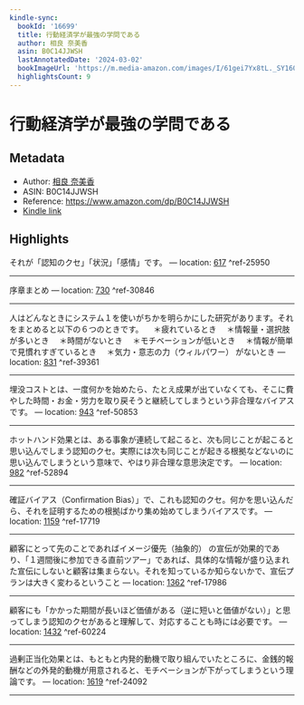 ```yaml
---
kindle-sync:
  bookId: '16699'
  title: 行動経済学が最強の学問である
  author: 相良 奈美香
  asin: B0C14JJWSH
  lastAnnotatedDate: '2024-03-02'
  bookImageUrl: 'https://m.media-amazon.com/images/I/61gei7Yx8tL._SY160.jpg'
  highlightsCount: 9
---
```

# 行動経済学が最強の学問である
## Metadata
* Author: [相良 奈美香](https://www.amazon.comundefined)
* ASIN: B0C14JJWSH
* Reference: https://www.amazon.com/dp/B0C14JJWSH
* [Kindle link](kindle://book?action=open&asin=B0C14JJWSH)

## Highlights
それが「認知のクセ」「状況」「感情」です。 — location: [617](kindle://book?action=open&asin=B0C14JJWSH&location=617) ^ref-25950

---
序章まとめ — location: [730](kindle://book?action=open&asin=B0C14JJWSH&location=730) ^ref-30846

---
人はどんなときにシステム１を使いがちかを明らかにした研究があります。それをまとめると以下の６つのときです。 　＊疲れているとき 　＊情報量・選択肢が多いとき 　＊時間がないとき 　＊モチベーションが低いとき 　＊情報が簡単で見慣れすぎているとき 　＊気力・意志の力（ウィルパワー） がないとき — location: [831](kindle://book?action=open&asin=B0C14JJWSH&location=831) ^ref-39361

---
埋没コストとは、一度何かを始めたら、たとえ成果が出ていなくても、そこに費やした時間・お金・労力を取り戻そうと継続してしまうという非合理なバイアスです。 — location: [943](kindle://book?action=open&asin=B0C14JJWSH&location=943) ^ref-50853

---
ホットハンド効果とは、ある事象が連続して起こると、次も同じことが起こると思い込んでしまう認知のクセ。実際には次も同じことが起きる根拠などないのに思い込んでしまうという意味で、やはり非合理な意思決定です。 — location: [982](kindle://book?action=open&asin=B0C14JJWSH&location=982) ^ref-52894

---
確証バイアス（Confirmation Bias）」で、これも認知のクセ。何かを思い込んだら、それを証明するための根拠ばかり集め始めてしまうバイアスです。 — location: [1159](kindle://book?action=open&asin=B0C14JJWSH&location=1159) ^ref-17719

---
顧客にとって先のことであればイメージ優先（抽象的） の宣伝が効果的であり、「１週間後に参加できる直前ツアー」であれば、具体的な情報が盛り込まれた宣伝にしないと顧客は集まらない。それを知っているか知らないかで、宣伝プランは大きく変わるということ — location: [1362](kindle://book?action=open&asin=B0C14JJWSH&location=1362) ^ref-17986

---
顧客にも「かかった期間が長いほど価値がある（逆に短いと価値がない）」と思ってしまう認知のクセがあると理解して、対応することも時には必要です。 — location: [1432](kindle://book?action=open&asin=B0C14JJWSH&location=1432) ^ref-60224

---
過剰正当化効果とは、もともと内発的動機で取り組んでいたところに、金銭的報酬などの外発的動機が用意されると、モチベーションが下がってしまうという理論です。 — location: [1619](kindle://book?action=open&asin=B0C14JJWSH&location=1619) ^ref-24092

---
